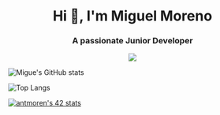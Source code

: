 <h1 align="center">Hi 👋, I'm Miguel Moreno</h1>
<h3 align="center">A passionate Junior Developer </h3>

<p align="center">
  <a href="#">
    <img src="https://skillicons.dev/icons?i=html,css,bootstrap,js,git,vscode,c,vim" />
  </a>
</p>   


![Migue's GitHub stats](https://github-readme-stats.vercel.app/api?username=amiguelmoreno&show_icons=true&theme=dark)

![Top Langs](https://github-readme-stats.vercel.app/api/top-langs/?username=moyanius&show_icons=true&theme=radical)

[![antmoren's 42 stats](https://badge42.vercel.app/api/v2/cl47airxk008409law51ifuyg/stats?cursusId=21&coalitionId=piscine)](https://github.com/JaeSeoKim/badge42)



